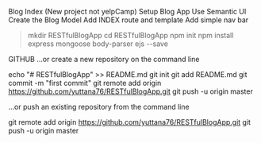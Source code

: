 Blog Index (New project not yelpCamp)
Setup Blog App
Use Semantic UI
Create the Blog Model
Add INDEX route and template
Add simple nav bar
 
>mkdir RESTfulBlogApp
>cd RESTfulBlogApp
>npm init
>npm install express mongoose body-parser ejs --save


GITHUB
…or create a new repository on the command line

echo "# RESTfulBlogApp" >> README.md
  git init
  git add README.md
  git commit -m "first commit"
  git remote add origin https://github.com/yuttana76/RESTfulBlogApp.git
  git push -u origin master
  
…or push an existing repository from the command line

git remote add origin https://github.com/yuttana76/RESTfulBlogApp.git
  git push -u origin master